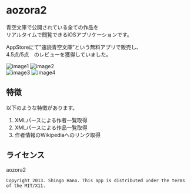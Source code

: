 aozora2
======================

青空文庫で公開されている全ての作品を  
リアルタイムで閲覧できるiOSアプリケーションです。  
  
  
AppStoreにて”速読青空文庫”という無料アプリで販売し、  
4.5点/5点　のレビューを獲得していました。  
  
![image1](http://nntp.ie-t.net/images/aozora1.png)
![image2](http://nntp.ie-t.net/images/aozora2.png)  
![image3](http://nntp.ie-t.net/images/aozora3.png)
![image4](http://nntp.ie-t.net/images/aozora4.png)  
  
  
特徴
------
以下のような特徴があります。  
1. XMLパースによる作者一覧取得  
2. XMLパースによる作品一覧取得  
3. 作者情報のWikipediaへのリンク取得  
  

ライセンス
------
aozora2  
  
`Copyright 2013. Shingo Hano. This app is distributed under the terms of the MIT/X11.`  
  
